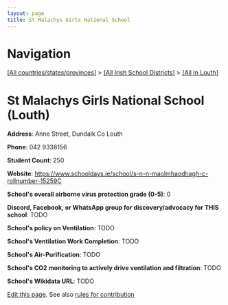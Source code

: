 ```yaml
---
layout: page
title: St Malachys Girls National School
---
```

# Navigation

[[All countries/states/provinces]](../../..) > [[All Irish School Districts]](../..) > [[All In Louth]](..)

# St Malachys Girls National School (Louth)

**Address**: Anne Street, Dundalk Co Louth

**Phone**: 042 9338156

**Student Count**: 250

**Website**: <https://www.schooldays.ie/school/s-n-n-maolmhaodhagh-c-rollnumber-15259C>

**School's overall airborne virus protection grade (0-5)**: 0

**Discord, Facebook, or WhatsApp group for discovery/advocacy for THIS school**: TODO

**School's policy on Ventilation**: TODO

**School's Ventilation Work Completion**: TODO

**School's Air-Purification**: TODO

**School's CO2 monitoring to actively drive ventilation and filtration**: TODO

**School's Wikidata URL**: TODO


[Edit this page](https://github.com/ventilate-schools/Ireland/edit/main/./Louth/St_Malachys_Girls_National_School.md). See also [rules for contribution](../../../contribution-rules/)